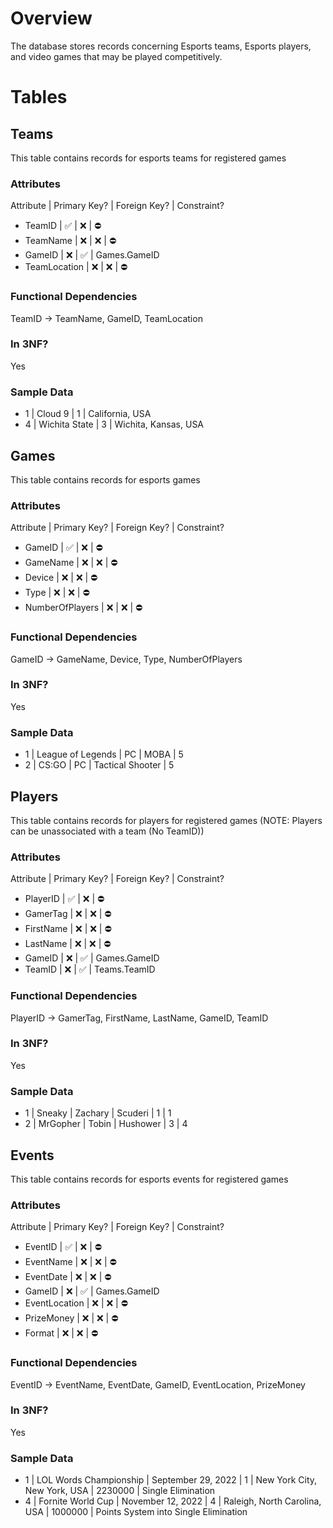 # Overview
The database stores records concerning Esports teams, Esports players, and video games that may be played competitively.
# Tables
## Teams
This table contains records for esports teams for registered games
### Attributes
Attribute | Primary Key? | Foreign Key? | Constraint?
- TeamID | ✅ | ❌ | ⛔
- TeamName | ❌ | ❌ | ⛔
- GameID | ❌ | ✅ | Games.GameID
- TeamLocation | ❌ | ❌ | ⛔
### Functional Dependencies
TeamID -> TeamName, GameID, TeamLocation
### In 3NF?
Yes
### Sample Data
- 1 | Cloud 9 | 1 | California, USA
- 4 | Wichita State | 3 | Wichita, Kansas, USA
## Games
This table contains records for esports games
### Attributes
Attribute | Primary Key? | Foreign Key? | Constraint?
- GameID | ✅ | ❌ | ⛔
- GameName | ❌ | ❌ | ⛔
- Device | ❌ | ❌ | ⛔
- Type | ❌ | ❌ | ⛔
- NumberOfPlayers | ❌ | ❌ | ⛔
### Functional Dependencies
GameID -> GameName, Device, Type, NumberOfPlayers
### In 3NF?
Yes
### Sample Data
- 1 | League of Legends | PC | MOBA | 5
- 2 | CS:GO | PC | Tactical Shooter | 5
## Players
This table contains records for players for registered games (NOTE: Players can be unassociated with a team (No TeamID))
### Attributes
Attribute | Primary Key? | Foreign Key? | Constraint?
- PlayerID | ✅ | ❌ | ⛔
- GamerTag | ❌ | ❌ | ⛔
- FirstName | ❌ | ❌ | ⛔
- LastName | ❌ | ❌ | ⛔
- GameID | ❌ | ✅ | Games.GameID
- TeamID | ❌ | ✅ | Teams.TeamID
### Functional Dependencies
PlayerID -> GamerTag, FirstName, LastName, GameID, TeamID
### In 3NF?
Yes
### Sample Data
- 1 | Sneaky | Zachary | Scuderi | 1 | 1
- 2 | MrGopher | Tobin | Hushower | 3 | 4
## Events
This table contains records for esports events for registered games
### Attributes
Attribute | Primary Key? | Foreign Key? | Constraint?
- EventID | ✅ | ❌ | ⛔
- EventName | ❌ | ❌ | ⛔
- EventDate | ❌ | ❌ | ⛔
- GameID | ❌ | ✅ | Games.GameID
- EventLocation | ❌ | ❌ | ⛔
- PrizeMoney | ❌ | ❌ | ⛔
- Format | ❌ | ❌ | ⛔
### Functional Dependencies
EventID -> EventName, EventDate, GameID, EventLocation, PrizeMoney
### In 3NF?
Yes
### Sample Data
- 1 | LOL Words Championship | September 29, 2022 | 1 | New York City, New York, USA | 2230000 | Single Elimination
- 4 | Fornite World Cup | November 12, 2022 | 4 | Raleigh, North Carolina, USA | 1000000 | Points System into Single Elimination
